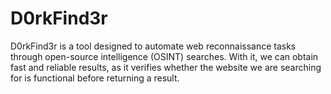 # D0rkFind3r
D0rkFind3r is a tool designed to automate web reconnaissance tasks through open-source intelligence (OSINT) searches. With it, we can obtain fast and reliable results, as it verifies whether the website we are searching for is functional before returning a result.
